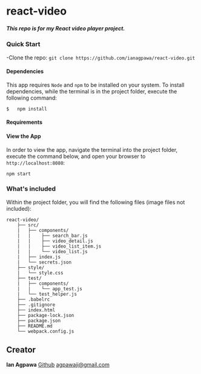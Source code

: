 # react-video
##### This repo is for my React video player project.    

### Quick Start
-Clone the repo: `git clone https://github.com/ianagpawa/react-video.git`


#### Dependencies
This app requires `Node` and `npm` to be installed on your system.  To install dependencies, while the terminal is in the project folder, execute the following command:
```
$   npm install
```

#### Requirements



#### View the App
In order to view the app, navigate the terminal into the project folder, execute the command below, and open your browser to `http://localhost:8080`:
```
npm start
```

### What's included
Within the project folder, you will find the following files (image files not included):

```
react-video/
    ├── src/
    |   ├── components/
    |   |    ├── search_bar.js
    |   |    ├── video_detail.js
    |   |    ├── video_list_item.js
    |   |    └── video_list.js
    |   ├── index.js
    |   └── secrets.json
    ├── style/
    |   └── style.css
    ├── test/
    |   ├── components/
    |   |    └── app_test.js
    |   └── test_helper.js
    ├── .babelrc
    ├── .gitignore
    ├── index.html
    ├── package-lock.json
    ├── package.json
    ├── README.md
    └── webpack.config.js
```

## Creator

**Ian Agpawa**
[Github](https://github.com/ianagpawa)
 agpawaji@gmail.com
